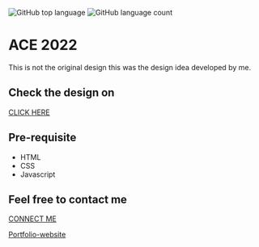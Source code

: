 ![GitHub top language](https://img.shields.io/github/languages/top/Shubham0a/ACE-website-22?color=blue)
![GitHub language count](https://img.shields.io/github/languages/count/Shubham0a/ACE-website-22)

<!--
![GitHub all releases](https://img.shields.io/github/downloads/Shubham0a/ACE/total)
```diff
- This is a red colored line
+ This is a green colored line
@@ This is a purple colored line @@
```
-->
# ACE 2022
This is not the original design this was the design idea developed by me.

## Check the design on
<a href="https://shubham0a.github.io/ACE-website-22/">CLICK HERE</a>

## Pre-requisite 
  <ul>
     <li>HTML</li>
     <li>CSS</li>
     <li>Javascript</li>
  </ul>
  
## Feel free to contact me

<a href="https://shubhamiitpkd.netlify.app/">CONNECT ME</a>

[Portfolio-website](https://shubhamiitpkd.netlify.app/)
